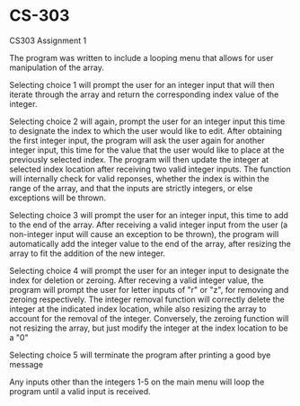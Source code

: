 # CS-303
CS303 Assignment 1

The program was written to include a looping menu that allows for user manipulation of the array.

Selecting choice 1 will prompt the user for an integer input that will then iterate through the array and return the corresponding index value of the integer.

Selecting choice 2 will again, prompt the user for an integer input this time to designate the index to which the user would like to edit. After obtaining the first integer input, the program will ask the user again for another integer input, this time for the value that the user would like to place at the previously selected index. The program will then update the integer at selected index location after receiving two valid integer inputs. The function will internally check for valid reponses, whether the index is within the range of the array, and that the inputs are strictly integers, or else exceptions will be thrown.

Selecting choice 3 will prompt the user for an integer input, this time to add to the end of the array. After receiving a valid integer input from the user (a non-integer input will cause an exception to be thrown), the program will automatically add the integer value to the end of the array, after resizing the array to fit the addition of the new integer.

Selecting choice 4 will prompt the user for an integer input to designate the index for deletion or zeroing. After receving a valid integer value, the program will prompt the user for letter inputs of "r" or "z", for removing and zeroing respectively. The integer removal function will correctly delete the integer at the indicated index location, while also resizing the array to account for the removal of the integer. Conversely, the zeroing function will not resizing the array, but just modify the integer at the index location to be a "0"

Selecting choice 5 will terminate the program after printing a good bye message

Any inputs other than the integers 1-5 on the main menu will loop the program until a valid input is received.
